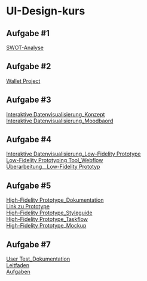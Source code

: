 # UI-Design-kurs

## Aufgabe #1
<a href="https://xd.adobe.com/view/2d13d850-cecd-4bc1-8800-45294b9f52cb-7840/?fullscreen&hints=off">SWOT-Analyse</a>

## Aufgabe #2
<a href="./Wallet Projekt_Dokumentation.pdf">Wallet Project</a>

## Aufgabe #3
<a href="./Konzept_Interaktive Datenvisualisierung.pdf">Interaktive Datenvisualisierung_Konzept</a><br>
<a href="./Moodbaord_Interaktive Datenvisualisierung.pdf">Interaktive Datenvisualisierung_Moodbaord</a>

## Aufgabe #4
<a href="./Low-Fidelity Prototyp_Datenvisualisierung.pdf">Interaktive Datenvisualisierung_Low-Fidelity Prototype</a><br>
<a href="./Webflow_von_Daniel_Apfel.pdf">Low-Fidelity Prototyping Tool_Webflow</a><br>
<a href="./Low-Fidelity Prototyp_Datenvisualisierung_2.0.pdf">Überarbeitung__Low-Fidelity Prototyp</a>

## Aufgabe #5
<a href="./Car Dashboard_Dokumentation.pdf">High-Fidelity Prototype_Dokumentation</a><br>
<a href="https://xd.adobe.com/view/9d0f6ecf-3cc0-4113-aff9-e0a49bc3429e-c85c/?fullscreen">Link zu Prototype</a><br>
<a href="./Car Dashboard_Styleguide.png">High-Fidelity Prototype_Styleguide</a><br>
<a href="./Car Dashboard_Task Flow.jpg">High-Fidelity Prototype_Taskflow</a><br>
<a href="./Car Dashboard_Mockup.jpg">High-Fidelity Prototype_Mockup</a><br>

## Aufgabe #7
<a href="./User Test_Dokumentation.pdf">User Test_Dokumentation</a><br>
<a href="./Leitfaden.pdf">Leitfaden</a><br>
<a href="./User Test_Aufgaben.pdf">Aufgaben</a><br>